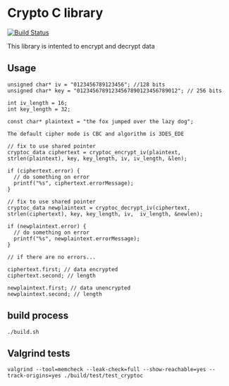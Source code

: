 # Crypto C library 

[![Build Status](https://travis-ci.org/thiagoh/crypto-c.svg)](https://travis-ci.org/thiagoh/crypto-c)

This library is intented to encrypt and decrypt data

## Usage

```
unsigned char* iv = "0123456789123456"; //128 bits
unsigned char* key = "01234567891234567890123456789012"; // 256 bits

int iv_length = 16;
int key_length = 32;

const char* plaintext = "the fox jumped over the lazy dog";

The default cipher mode is CBC and algorithm is 3DES_EDE 

// fix to use shared pointer 
cryptoc_data ciphertext = cryptoc_encrypt_iv(plaintext, strlen(plaintext), key, key_length, iv, iv_length, &len);

if (ciphertext.error) {
  // do something on error
  printf("%s", ciphertext.errorMessage);
}

// fix to use shared pointer 
cryptoc_data newplaintext = cryptoc_decrypt_iv(ciphertext, strlen(ciphertext), key, key_length, iv,  iv_length, &newlen);

if (newplaintext.error) {
  // do something on error
  printf("%s", newplaintext.errorMessage);
}

// if there are no errors...

ciphertext.first; // data encrypted
ciphertext.second; // length

newplaintext.first; // data unencrypted
newplaintext.second; // length

```

## build process

```
./build.sh
``` 

## Valgrind tests

``` 
valgrind --tool=memcheck --leak-check=full --show-reachable=yes --track-origins=yes ./build/test/test_cryptoc
``` 
